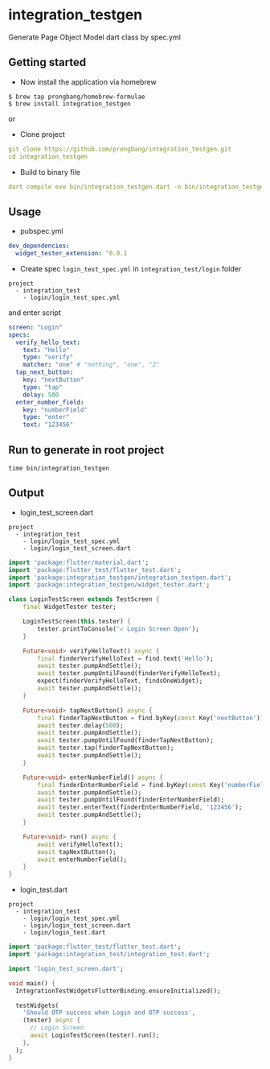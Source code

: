 # integration_testgen

Generate Page Object Model dart class by spec.yml

## Getting started

- Now install the application via homebrew

```shell
$ brew tap prongbang/homebrew-formulae
$ brew install integration_testgen
```

or

- Clone project 

```yaml
git clone https://github.com/prongbang/integration_testgen.git
cd integration_testgen
```

- Build to binary file

```yaml
dart compile exe bin/integration_testgen.dart -o bin/integration_testgen
```

## Usage

- pubspec.yml

```yaml
dev_dependencies:
  widget_tester_extension: ^0.0.1
```

- Create spec `login_test_spec.yml` in `integration_test/login` folder

```shell
project
  - integration_test
    - login/login_test_spec.yml
```

and enter script

```yaml
screen: "Login"
specs:
  verify_hello_text:
    text: "Hello"
    type: "verify"
    matcher: "one" # "nothing", "one", "2"
  tap_next_button:
    key: "nextButton"
    type: "tap"
    delay: 500
  enter_number_field:
    key: "numberField"
    type: "enter"
    text: "123456"
```

## Run to generate in root project

```shell
time bin/integration_testgen
```

## Output

- login_test_screen.dart

```shell
project
  - integration_test
    - login/login_test_spec.yml
    - login/login_test_screen.dart
```

```dart
import 'package:flutter/material.dart';
import 'package:flutter_test/flutter_test.dart';
import 'package:integration_testgen/integration_testgen.dart';
import 'package:integration_testgen/widget_tester.dart';

class LoginTestScreen extends TestScreen {
	final WidgetTester tester;

	LoginTestScreen(this.tester) {
		tester.printToConsole('✓ Login Screen Open');
	}

	Future<void> verifyHelloText() async {
		final finderVerifyHelloText = find.text('Hello');
		await tester.pumpAndSettle();
		await tester.pumpUntilFound(finderVerifyHelloText);
		expect(finderVerifyHelloText, findsOneWidget);
		await tester.pumpAndSettle();
	}

	Future<void> tapNextButton() async {
		final finderTapNextButton = find.byKey(const Key('nextButton'));
		await tester.delay(500);
		await tester.pumpAndSettle();
		await tester.pumpUntilFound(finderTapNextButton);
		await tester.tap(finderTapNextButton);
		await tester.pumpAndSettle();
	}

	Future<void> enterNumberField() async {
		final finderEnterNumberField = find.byKey(const Key('numberField'));
		await tester.pumpAndSettle();
		await tester.pumpUntilFound(finderEnterNumberField);
		await tester.enterText(finderEnterNumberField, '123456');
		await tester.pumpAndSettle();
	}

	Future<void> run() async {
		await verifyHelloText();
		await tapNextButton();
		await enterNumberField();
	}
}
```

- login_test.dart

```shell
project
  - integration_test
    - login/login_test_spec.yml
    - login/login_test_screen.dart
    - login/login_test.dart
```

```dart
import 'package:flutter_test/flutter_test.dart';
import 'package:integration_test/integration_test.dart';

import 'login_test_screen.dart';

void main() {
  IntegrationTestWidgetsFlutterBinding.ensureInitialized();

  testWidgets(
    'Should OTP success when Login and OTP success',
    (tester) async {
      // Login Screen
      await LoginTestScreen(tester).run();
    },
  );
}
```
